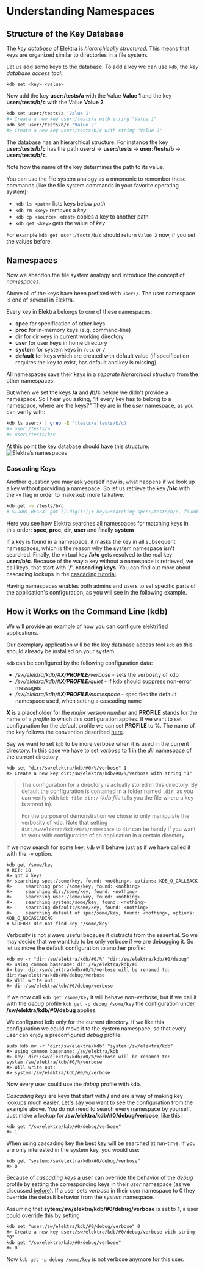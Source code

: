 # Understanding Namespaces

## Structure of the Key Database

The _key database_ of Elektra is _hierarchically structured_. This means that keys are organized similar to directories in a file system.

Let us add some keys to the database. To add a key we can use `kdb`, the _key database access tool_:

```shell
kdb set <key> <value>
```

Now add the key **user:/tests/a** with the Value **Value 1** and the key **user:/tests/b/c** with the Value **Value 2**

```sh
kdb set user:/tests/a 'Value 1'
#> Create a new key user:/tests/a with string "Value 1"
kdb set user:/tests/b/c 'Value 2'
#> Create a new key user:/tests/b/c with string "Value 2"
```

The database has an hierarchical structure.
For instance the key **user:/tests/b/c** has the path **user:/** -> **user:/tests** -> **user:/tests/b** -> **user:/tests/b/c**.

Note how the name of the key determines the path to its value.

You can use the file system analogy as a mnemonic to remember these commands (like the file system commands in your favorite operating system):

- `kdb ls <path>`
  lists keys below _path_
- `kdb rm <key>`
  removes a _key_
- `kdb cp <source> <dest>`
  copies a key to another path
- `kdb get <key>`
  gets the value of _key_

For example `kdb get user:/tests/b/c` should return `Value 2` now, if you set the values before.

## Namespaces

Now we abandon the file system analogy and introduce the concept of _namespaces_.

Above all of the keys have been prefixed with `user:/`.
The user namespace is one of several in Elektra.

Every key in Elektra belongs to one of these namespaces:

- **spec** for specification of other keys
- **proc** for in-memory keys (e.g. command-line)
- **dir** for dir keys in current working directory
- **user** for user keys in home directory
- **system** for system keys in `/etc` or `/`
- **default** for keys which are created with default value (if specification requires the key to exist, has default and key is missing)

All namespaces save their keys in a _separate hierarchical structure_ from the other namespaces.

But when we set the keys **/a** and **/b/c** before we didn't provide a namespace.
So I hear you asking, "if every key has to belong to a namespace, where are the keys?"
They are in the _user_ namespace, as you can verify with:

```sh
kdb ls user:/ | grep -E '(tests/a|tests/b/c)'
#> user:/tests/a
#> user:/tests/b/c
```

At this point the key database should have this structure:
<img src="https://cdn.rawgit.com/ElektraInitiative/libelektra/master/doc/images/tutorial_namespaces_namespaces.svg" alt="Elektra’s namespaces" />

### Cascading Keys

Another question you may ask yourself now is, what happens if we look up a key without providing a namespace. So let us retrieve the key **/b/c** with the -v flag in order to make _kdb_ more talkative.

```sh
kdb get -v /tests/b/c
# STDOUT-REGEX: got [[:digit:]]+ keys⏎searching spec:/tests/b/c, found: <nothing>, options: KDB_O_CALLBACK⏎    searching proc:/tests/b/c, found: <nothing>⏎    searching dir:/tests/b/c, found: <nothing>⏎    searching user:/tests/b/c, found: user:/tests/b/c⏎The resulting keyname is user:/tests/b/c⏎The resulting value size is 8⏎Value 2
```

Here you see how Elektra searches all namespaces for matching keys in this order:
**spec**, **proc**, **dir**, **user** and finally **system**

If a key is found in a namespace, it masks the key in all subsequent namespaces, which is the reason why the system namespace isn't searched. Finally, the virtual key **/b/c** gets resolved to the real key **user:/b/c**.
Because of the way a key without a namespace is retrieved, we call keys, that start with '**/**', **cascading keys**.
You can find out more about cascading lookups in the [cascading tutorial](cascading.md).

Having namespaces enables both admins and users to set specific parts of the application's configuration, as you will see in the following example.

## How it Works on the Command Line (kdb)

We will provide an example of how you can configure [elektrified](/doc/help/elektra-glossary.md) applications.

Our exemplary application will be the key database access tool `kdb` as this should already be installed on your system.

`kdb` can be configured by the following configuration data:

- _/sw/elektra/kdb/#**X**/**PROFILE**/verbose_ - sets the verbosity of kdb
- _/sw/elektra/kdb/#**X**/**PROFILE**/quiet_ - if kdb should suppress non-error messages
- _/sw/elektra/kdb/#**X**/**PROFILE**/namespace_ - specifies the default namespace used, when setting a cascading name

**X** is a placeholder for the _major version number_ and **PROFILE** stands for the name of a _profile_ to which this configuration applies. If we want to set configuration for the default profile we can set **PROFILE** to %. The name of the key follows the convention described [here](/doc/help/elektra-key-names.md).

Say we want to set `kdb` to be more verbose when it is used in the current directory. In this case we have to set _verbose_ to 1 in the _dir_ namespace of the current directory.

```shell
kdb set "dir:/sw/elektra/kdb/#0/%/verbose" 1
#> Create a new key dir:/sw/elektra/kdb/#0/%/verbose with string "1"
```

> The configuration for a directory is actually stored in this directory.
> By default the configuration is contained in a folder named `.dir`, as you can verify with `kdb file dir:/` (_kdb file_ tells you the file where a key is stored in).
>
> For the purpose of demonstration we chose to only manipulate the verbosity of kdb.
> Note that setting `dir:/sw/elektra/kdb/#0/%/namespace` to `dir` can be handy if you want to work with configuration of an application in a certain directory.

If we now search for some key, `kdb` will behave just as if we have called it with the `-v` option.

```shell
kdb get /some/key
# RET: 10
#> got 4 keys
#> searching spec:/some/key, found: <nothing>, options: KDB_O_CALLBACK
#>     searching proc:/some/key, found: <nothing>
#>     searching dir:/some/key, found: <nothing>
#>     searching user:/some/key, found: <nothing>
#>     searching system:/some/key, found: <nothing>
#>     searching default:/some/key, found: <nothing>
#>     searching default of spec/some/key, found: <nothing>, options: KDB_O_NOCASCADING
# STDERR: Did not find key '/some/key'
```

Verbosity is not always useful because it distracts from the essential.
So we may decide that we want `kdb` to be only verbose if we are debugging it.
So let us move the default configuration to another profile:

```shell
kdb mv -r "dir:/sw/elektra/kdb/#0/%" "dir:/sw/elektra/kdb/#0/debug"
#> using common basename: dir:/sw/elektra/kdb/#0
#> key: dir:/sw/elektra/kdb/#0/%/verbose will be renamed to: dir:/sw/elektra/kdb/#0/debug/verbose
#> Will write out:
#> dir:/sw/elektra/kdb/#0/debug/verbose
```

If we now call `kdb get /some/key` it will behave non-verbose, but if we call it with the _debug_ profile `kdb get -p debug /some/key` the configuration under **/sw/elektra/kdb/#0/debug** applies.

We configured kdb only for the current directory. If we like this configuration we could move it to the system namespace, so that every user can enjoy a preconfigured _debug_ profile.

```shell
sudo kdb mv -r "dir:/sw/elektra/kdb" "system:/sw/elektra/kdb"
#> using common basename: /sw/elektra/kdb
#> key: dir:/sw/elektra/kdb/#0/%/verbose will be renamed to: system:/sw/elektra/kdb/#0/%/verbose
#> Will write out:
#> system:/sw/elektra/kdb/#0/%/verbose
```

Now every user could use the _debug_ profile with kdb.

_Cascading keys_ are keys that start with **/** and are a way of making key lookups much easier.
Let's say you want to see the configuration from the example above.
You do not need to search every namespace by yourself.
Just make a lookup for **/sw/elektra/kdb/#0/debug/verbose**, like this:

```shell
kdb get "/sw/elektra/kdb/#0/debug/verbose"
#> 1
```

When using cascading key the best key will be searched at run-time.
If you are only interested in the system key, you would use:

```shell
kdb get "system:/sw/elektra/kdb/#0/debug/verbose"
#> 0
```

Because of _cascading keys_ a user can override the behavior of the _debug_ profile by setting the corresponding keys in their _user_ namespace
(as we discussed [before](#cascading-keys)).
If a user sets _verbose_ in their user namespace to 0 they override the default behavior from the _system_ namespace.

Assuming that **sytem:/sw/elektra/kdb/#0/debug/verbose** is set to **1**, a user could override this by setting

```shell
kdb set "user:/sw/elektra/kdb/#0/debug/verbose" 0
#> Create a new key user:/sw/elektra/kdb/#0/debug/verbose with string "0"
kdb get "/sw/elektra/kdb/#0/debug/verbose"
#> 0
```

Now `kdb get -p debug /some/key` is not verbose anymore for this user.
